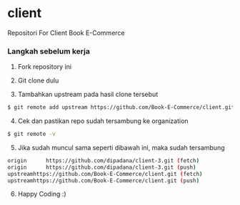 # client
Repositori For Client Book E-Commerce

### Langkah sebelum kerja
1. Fork repository ini

2. Git clone dulu

3. Tambahkan upstream pada hasil clone tersebut

```sh
$ git remote add upstream https://github.com/Book-E-Commerce/client.git
```

4. Cek dan pastikan repo sudah tersambung ke organization

```sh
$ git remote -v
```

5. Jika sudah muncul sama seperti dibawah ini, maka sudah tersambung

```sh
origin      https://github.com/dipadana/client-3.git (fetch)
origin	    https://github.com/dipadana/client-3.git (push)
upstreamhttps://github.com/Book-E-Commerce/client.git (fetch)
upstreamhttps://github.com/Book-E-Commerce/client.git (push)
```

6. Happy Coding :)
